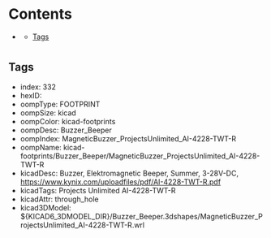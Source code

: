 



Contents
========

* [](#)
	* [Tags](#tags)

# 

## Tags

- index: 332
- hexID: 
- oompType: FOOTPRINT
- oompSize: kicad
- oompColor: kicad-footprints
- oompDesc: Buzzer_Beeper
- oompIndex: MagneticBuzzer_ProjectsUnlimited_AI-4228-TWT-R
- oompName: kicad-footprints/Buzzer_Beeper/MagneticBuzzer_ProjectsUnlimited_AI-4228-TWT-R
- kicadDesc: Buzzer, Elektromagnetic Beeper, Summer, 3-28V-DC, https://www.kynix.com/uploadfiles/pdf/AI-4228-TWT-R.pdf
- kicadTags: Projects Unlimited AI-4228-TWT-R
- kicadAttr: through_hole
- kicad3DModel: ${KICAD6_3DMODEL_DIR}/Buzzer_Beeper.3dshapes/MagneticBuzzer_ProjectsUnlimited_AI-4228-TWT-R.wrl
